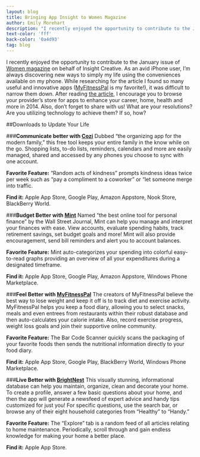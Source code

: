 ```yaml
---
layout: blog
title: Bringing App Insight to Women Magazine
author: Emily Morehart
description: "I recently enjoyed the opportunity to contribute to the January issue of Women Magazine."
text-color: 'fff'
back-color: '0a4d93'
tag: blog
---
```

I recently enjoyed the opportunity to contribute to the January issue of [Women magazine](http://www.mywomenmagazine.com/) on behalf of Insight Creative. As an avid iPhone user, I’m always discovering new ways to simply my life using the conveniences available on my phone. While researching for the article I found so many useful and innovative apps ([MyFitnessPal](http://www.myfitnesspal.com/) is my favorite!), it was difficult to narrow them down. After reading [the article](http://www.mywomenmagazine.com/sections/specialsection/508-downloads-to-update-your-life-jan2014.html), I encourage you to browse your provider’s store for apps to enhance your career, home, health and more in 2014. Also, don’t forget to share with us! What are your resolutions? Are you utilizing technology to achieve them? If so, how?

##Downloads to Update Your Life

###**Communicate better with [Cozi](http://www.cozi.com/)**
Dubbed “the organizing app for the modern family,” this free tool keeps your entire family in the know while on the go. Shopping lists, to-do lists, reminders, calendars and more are easily managed, shared and accessed by any phones you choose to sync with one account.

**Favorite Feature:** “Random acts of kindness” prompts kindness ideas twice per week such as “pay a compliment to a coworker” or “let someone merge into traffic.

**Find it:** Apple App Store, Google Play, Amazon Appstore, Nook Store, BlackBerry World.

###**Budget Better with [Mint](https://www.mint.com/)**
Named “the best online tool for personal finance” by the Wall Street Journal, Mint can help you manage and interpret your finances with ease. View accounts, evaluate spending habits, track retirement savings, set budget goals and more! Mint will also provide encouragement, send bill reminders and alert you to account balances.

**Favorite Feature:** Mint auto-categorizes your spending into colorful easy-to-read graphs providing an overview of all your expenditures during a designated timeframe.

**Find it:** Apple App Store, Google Play, Amazon Appstore, Windows Phone Marketplace.

###**Feel Better with [MyFitnessPal](http://www.myfitnesspal.com/)**
The creators of MyFitnessPal believe the best way to lose weight and keep it off is to track diet and exercise activity. MyFitnessPal helps you keep a food diary, allowing you to select snacks, meals and even entrees from restaurants within their robust database and then auto-calculates your calorie intake. Also, record exercise progress, weight loss goals and join their supportive online community.

**Favorite Feature:** The Bar Code Scanner quickly scans the packaging of your favorite foods then sends the nutritional information directly to your food diary.

**Find it:** Apple App Store, Google Play, BlackBerry World, Windows Phone Marketplace.

###**Live Better with [BrightNest](https://brightnest.com/)**
This visually stunning, informational database can help you maintain, organize, clean and decorate your home. To create a profile, answer a few basic questions about your home, and then the app will generate a newsfeed of expert advice and handy tips customized for just you! For specific questions, use the search bar, or browse any of their eight household categories from “Healthy” to “Handy.”

**Favorite Feature:** The “Explore” tab is a random feed of all articles relating to home maintenance. Periodically, scroll through and gain endless knowledge for making your home a better place.

**Find it:** Apple App Store.

